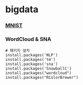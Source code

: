 # bigdata
### [MNIST](https://drive.google.com/file/d/1YAO_JI1bIScLM-phiQIsZCo3JCATLyMO/view?usp=sharing)
### WordCloud & SNA
```{r}
# 패키지 설치
install.packages('NLP')
install.packages('tm')
install.packages('sna')
install.packages('SnowballC')
install.packages("wordcloud")
install.packages("RColorBrewer")
```

